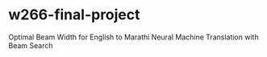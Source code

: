 # w266-final-project
Optimal Beam Width for English to Marathi Neural Machine Translation with Beam Search
